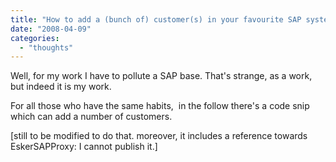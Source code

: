 ```yaml
---
title: "How to add a (bunch of) customer(s) in your favourite SAP system?"
date: "2008-04-09"
categories: 
  - "thoughts"
---
```


Well, for my work I have to pollute a SAP base. That's strange, as a work, but indeed it is my work.

For all those who have the same habits,  in the follow there's a code snip which can add a number of customers.

\[still to be modified to do that. moreover, it includes a reference towards EskerSAPProxy: I cannot publish it.\]
